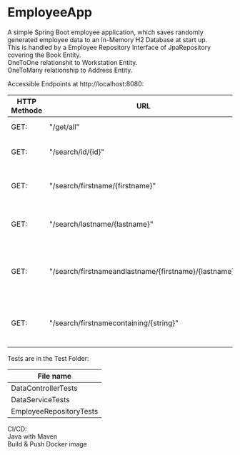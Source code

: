 # EmployeeApp
A simple Spring Boot employee application, which saves randomly generated employee data to an In-Memory H2 Database at start up.  
This is handled by a Employee Repository Interface of JpaRepository covering the Book Entity.  
OneToOne relationshit to Workstation Entity.  
OneToMany relationship to Address Entity.

Accessible Endpoints at http://localhost:8080:

| HTTP Methode | URL | Decription |
| --- | --- | --- |
| GET: | "/get/all" | List all Data
| GET: | "/search/id/{id}" | Get one Employee by Id
| GET: | "/search/firstname/{firstname}" | List Employee by Firstname
| GET: | "/search/lastname/{lastname}" | List Employee by Lastname
| GET: | "/search/firstnameandlastname/{firstname}/{lastname}" | List Employee by Firstname and Lastname
| GET: | "/search/firstnamecontaining/{string}" | List Employee containing string in Firstname

Tests are in the Test Folder:

| File name |
| --- |
| DataControllerTests |
| DataServiceTests |
| EmployeeRepositoryTests |

CI/CD:  
Java with Maven  
Build & Push Docker image
